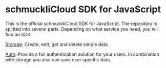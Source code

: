 # schmuckliCloud SDK for JavaScript
This is the official schmuckliCloud SDK for JavaScript.
The repository is splitted into several parts. Depending on what service you need, you will find an SDK.

[Storage](https://github.com/julianschmuckli/schmucklicloud_sdk_js/tree/master/storage): Create, edit, get and delete simple data.

[Auth](https://github.com/julianschmuckli/schmucklicloud_sdk_js/tree/master/auth): Provide a full authentication solution for your users. In combination with storage you also can save user specific data.
